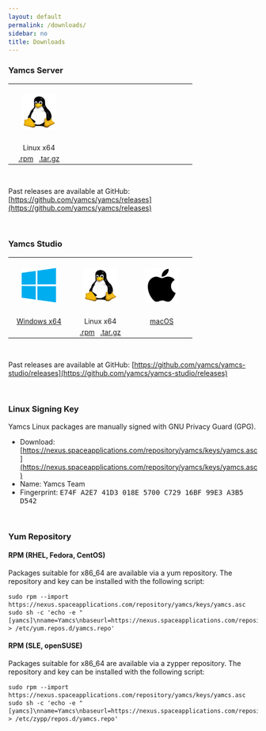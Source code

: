 ```yaml
---
layout: default
permalink: /downloads/
sidebar: no
title: Downloads
---
```


<!--
Yamcs open-source software is available via different package formats. Visit the appropriate product pages for installation instructions:

* [Yamcs Server](/docs/server/)
* [Yamcs Studio](/docs/studio/)
-->

### Yamcs Server

<table style="width: 100%;">
    <tr>
        <td style="width: 33.33%; text-align: center">
            <img src="/assets/tux.png" style="width: 70px; height: 70px; padding: 20px">
        </td>
        <td style="width: 33.33%"></td>
        <td style="width: 33.33%"></td>
    </tr>
    <tr>
        <td style="width: 33.33%; text-align: center">Linux x64</td>
        <td style="width: 33.33%"></td>
        <td style="width: 33.33%"></td>
    </tr>
    <tr>
        <td style="text-align: center">
            <a href="https://github.com/yamcs/yamcs/releases/download/yamcs-4.7.1/yamcs-4.7.1-1.10e296a2.noarch.rpm">.rpm</a>&nbsp;&nbsp;
            <a href="https://github.com/yamcs/yamcs/releases/download/yamcs-4.7.1/yamcs-4.7.1.tar.gz">.tar.gz</a>
        </td>
        <td></td>
        <td></td>
    </tr>
</table>

<p>&nbsp;</p>

Past releases are available at GitHub: [https://github.com/yamcs/yamcs/releases](https://github.com/yamcs/yamcs/releases)

<p>&nbsp;</p>

### Yamcs Studio

<table style="width: 100%;">
    <tr>
        <td style="text-align: center">
            <img src="/assets/windows.png" style="width: 70px; height: 70px; padding: 20px">
        </td>
        <td style="text-align: center">
            <img src="/assets/tux.png" style="width: 70px; height: 70px; padding: 20px">
        </td>
        <td style="text-align: center">
            <img src="/assets/apple.png" style="width: 70px; height: 70px; padding: 20px">
        </td>
    </tr>
    <tr>
        <td style="text-align: center"><a href="https://github.com/yamcs/yamcs-studio/releases/download/v1.2.0/yamcs-studio-1.2.0-win32.win32.x86_64.zip">Windows x64</a></td>
        <td style="text-align: center">Linux x64</td>
        <td style="text-align: center"><a href="https://github.com/yamcs/yamcs-studio/releases/download/v1.2.0/yamcs-studio-1.2.0-macosx.cocoa.x86_64.zip">macOS</a></td>
    </tr>
    <tr>
        <td></td>
        <td style="text-align: center">
            <a href="https://nexus.spaceapplications.com/repository/yamcs/rpm/stable/x86_64/yamcs-studio-1.2.0-1.x86_64.rpm">.rpm</a>&nbsp;&nbsp;
            <a href="https://github.com/yamcs/yamcs-studio/releases/download/v1.2.0/yamcs-studio-1.2.0-linux.gtk.x86_64.tar.gz">.tar.gz</a>
        </td>
        <td></td>
    </tr>
</table>

<p>&nbsp;</p>

Past releases are available at GitHub: [https://github.com/yamcs/yamcs-studio/releases](https://github.com/yamcs/yamcs-studio/releases)

<p>&nbsp;</p>

### Linux Signing Key

Yamcs Linux packages are manually signed with GNU Privacy Guard (GPG).

* Download: [https://nexus.spaceapplications.com/repository/yamcs/keys/yamcs.asc](https://nexus.spaceapplications.com/repository/yamcs/keys/yamcs.asc)
* Name: Yamcs Team
* Fingerprint: <tt>E74F A2E7 41D3 018E 5700  C729 16BF 99E3 A3B5 D542</tt>

<p>&nbsp;</p>

### Yum Repository

#### RPM (RHEL, Fedora, CentOS)

Packages suitable for x86_64 are available via a yum repository. The repository and key can be installed with the following script:

```shell
sudo rpm --import https://nexus.spaceapplications.com/repository/yamcs/keys/yamcs.asc
sudo sh -c 'echo -e "[yamcs]\nname=Yamcs\nbaseurl=https://nexus.spaceapplications.com/repository/yamcs/rpm/stable/x86_64\nenabled=1\ngpgcheck=1\ngpgkey=https://nexus.spaceapplications.com/repository/yamcs/keys/yamcs.asc" > /etc/yum.repos.d/yamcs.repo'
```

#### RPM (SLE, openSUSE)

Packages suitable for x86_64 are available via a zypper repository. The repository and key can be installed with the following script:

```shell
sudo rpm --import https://nexus.spaceapplications.com/repository/yamcs/keys/yamcs.asc
sudo sh -c 'echo -e "[yamcs]\nname=Yamcs\nbaseurl=https://nexus.spaceapplications.com/repository/yamcs/rpm/stable/x86_64\nenabled=1\ngpgcheck=1\ngpgkey=https://nexus.spaceapplications.com/repository/yamcs/keys/yamcs.asc" > /etc/zypp/repos.d/yamcs.repo'
```
